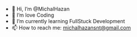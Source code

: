 - 👋 Hi, I’m @MichalHazan
- 👀 I’m love Coding
- 🌱 I’m currently learning FullStuck Development
- 📫 How to reach me: michalhazansnt@gmail.com
